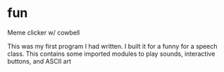# fun
Meme clicker w/ cowbell

This was my first program I had written. I built it for a funny for a speech class.
This contains some imported modules to play sounds, interactive buttons, and ASCII art
